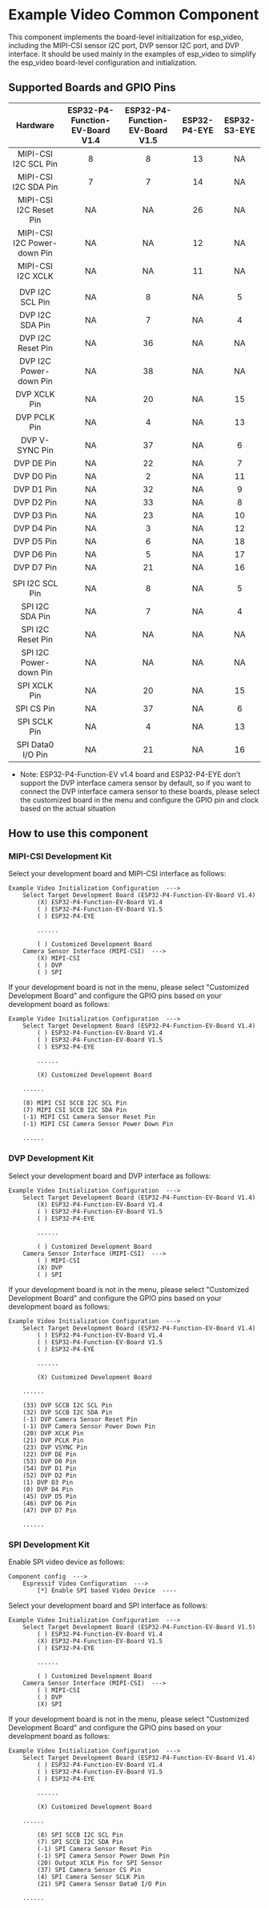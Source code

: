 # Example Video Common Component

This component implements the board-level initialization for esp_video, including the MIPI-CSI sensor I2C port, DVP sensor I2C port, and DVP interface. It should be used mainly in the examples of esp_video to simplify the esp_video board-level configuration and initialization.

## Supported Boards and GPIO Pins

| Hardware | ESP32-P4-Function-EV-Board V1.4 | ESP32-P4-Function-EV-Board V1.5 | ESP32-P4-EYE | ESP32-S3-EYE |
|:-:|:-:|:-:|:-:|:-:|
| MIPI-CSI I2C SCL Pin        |  8 |  8 | 13 | NA |
| MIPI-CSI I2C SDA Pin        |  7 |  7 | 14 | NA |
| MIPI-CSI I2C Reset Pin      | NA | NA | 26 | NA |
| MIPI-CSI I2C Power-down Pin | NA | NA | 12 | NA |
| MIPI-CSI I2C XCLK           | NA | NA | 11 | NA |
|   |   |   |   |
| DVP I2C SCL Pin             | NA |  8 | NA |  5 |
| DVP I2C SDA Pin             | NA |  7 | NA |  4 |
| DVP I2C Reset Pin           | NA | 36 | NA | NA |
| DVP I2C Power-down Pin      | NA | 38 | NA | NA |
| DVP XCLK Pin                | NA | 20 | NA | 15 |
| DVP PCLK Pin                | NA |  4 | NA | 13 |
| DVP V-SYNC Pin              | NA | 37 | NA |  6 |
| DVP DE Pin                  | NA | 22 | NA |  7 |
| DVP D0 Pin                  | NA |  2 | NA | 11 |
| DVP D1 Pin                  | NA | 32 | NA |  9 |
| DVP D2 Pin                  | NA | 33 | NA |  8 |
| DVP D3 Pin                  | NA | 23 | NA | 10 |
| DVP D4 Pin                  | NA |  3 | NA | 12 |
| DVP D5 Pin                  | NA |  6 | NA | 18 |
| DVP D6 Pin                  | NA |  5 | NA | 17 |
| DVP D7 Pin                  | NA | 21 | NA | 16 |
|   |   |   |   |
| SPI I2C SCL Pin             | NA |  8 | NA |  5 |
| SPI I2C SDA Pin             | NA |  7 | NA |  4 |
| SPI I2C Reset Pin           | NA | NA | NA | NA |
| SPI I2C Power-down Pin      | NA | NA | NA | NA |
| SPI XCLK Pin                | NA | 20 | NA | 15 |
| SPI CS Pin                  | NA | 37 | NA |  6 |
| SPI SCLK Pin                | NA |  4 | NA | 13 |
| SPI Data0 I/O Pin           | NA | 21 | NA | 16 |

* Note: ESP32-P4-Function-EV v1.4 board and ESP32-P4-EYE don't support the DVP interface camera sensor by default, so if you want to connect the DVP interface camera sensor to these boards, please select the customized board in the menu and configure the GPIO pin and clock based on the actual situation

## How to use this component

### MIPI-CSI Development Kit

Select your development board and MIPI-CSI interface as follows:

```
Example Video Initialization Configuration  --->
    Select Target Development Board (ESP32-P4-Function-EV-Board V1.4)
        (X) ESP32-P4-Function-EV-Board V1.4
        ( ) ESP32-P4-Function-EV-Board V1.5
        ( ) ESP32-P4-EYE

        ......

        ( ) Customized Development Board
    Camera Sensor Interface (MIPI-CSI)  --->
        (X) MIPI-CSI
        ( ) DVP
        ( ) SPI
```

If your development board is not in the menu, please select "Customized Development Board" and configure the GPIO pins based on your development board as follows:

```
Example Video Initialization Configuration  --->
    Select Target Development Board (ESP32-P4-Function-EV-Board V1.4)
        ( ) ESP32-P4-Function-EV-Board V1.4
        ( ) ESP32-P4-Function-EV-Board V1.5
        ( ) ESP32-P4-EYE

        ......

        (X) Customized Development Board

    ......

    (8) MIPI CSI SCCB I2C SCL Pin
    (7) MIPI CSI SCCB I2C SDA Pin
    (-1) MIPI CSI Camera Sensor Reset Pin
    (-1) MIPI CSI Camera Sensor Power Down Pin

    ......
```

### DVP Development Kit

Select your development board and DVP interface as follows:

```
Example Video Initialization Configuration  --->
    Select Target Development Board (ESP32-P4-Function-EV-Board V1.4)
        (X) ESP32-P4-Function-EV-Board V1.4
        ( ) ESP32-P4-Function-EV-Board V1.5
        ( ) ESP32-P4-EYE

        ......

        ( ) Customized Development Board
    Camera Sensor Interface (MIPI-CSI)  --->
        ( ) MIPI-CSI
        (X) DVP
        ( ) SPI
```

If your development board is not in the menu, please select "Customized Development Board" and configure the GPIO pins based on your development board as follows:

```
Example Video Initialization Configuration  --->
    Select Target Development Board (ESP32-P4-Function-EV-Board V1.4)
        ( ) ESP32-P4-Function-EV-Board V1.4
        ( ) ESP32-P4-Function-EV-Board V1.5
        ( ) ESP32-P4-EYE

        ......

        (X) Customized Development Board

    ......

    (33) DVP SCCB I2C SCL Pin
    (32) DVP SCCB I2C SDA Pin
    (-1) DVP Camera Sensor Reset Pin
    (-1) DVP Camera Sensor Power Down Pin
    (20) DVP XCLK Pin
    (21) DVP PCLK Pin
    (23) DVP VSYNC Pin
    (22) DVP DE Pin
    (53) DVP D0 Pin
    (54) DVP D1 Pin
    (52) DVP D2 Pin
    (1) DVP D3 Pin
    (0) DVP D4 Pin
    (45) DVP D5 Pin
    (46) DVP D6 Pin
    (47) DVP D7 Pin

    ......
```
### SPI Development Kit

Enable SPI video device as follows:

```
Component config  --->
    Espressif Video Configuration  --->
        [*] Enable SPI based Video Device  ----
```

Select your development board and SPI interface as follows:

```
Example Video Initialization Configuration  --->
    Select Target Development Board (ESP32-P4-Function-EV-Board V1.5)
        ( ) ESP32-P4-Function-EV-Board V1.4
        (X) ESP32-P4-Function-EV-Board V1.5
        ( ) ESP32-P4-EYE

        ......

        ( ) Customized Development Board
    Camera Sensor Interface (MIPI-CSI)  --->
        ( ) MIPI-CSI
        ( ) DVP
        (X) SPI
```

If your development board is not in the menu, please select "Customized Development Board" and configure the GPIO pins based on your development board as follows:

```
Example Video Initialization Configuration  --->
    Select Target Development Board (ESP32-P4-Function-EV-Board V1.4)
        ( ) ESP32-P4-Function-EV-Board V1.4
        ( ) ESP32-P4-Function-EV-Board V1.5
        ( ) ESP32-P4-EYE

        ......

        (X) Customized Development Board

    ......

        (8) SPI SCCB I2C SCL Pin
        (7) SPI SCCB I2C SDA Pin
        (-1) SPI Camera Sensor Reset Pin
        (-1) SPI Camera Sensor Power Down Pin
        (20) Output XCLK Pin for SPI Sensor
        (37) SPI Camera Sensor CS Pin
        (4) SPI Camera Sensor SCLK Pin
        (21) SPI Camera Sensor Data0 I/O Pin

    ......
```